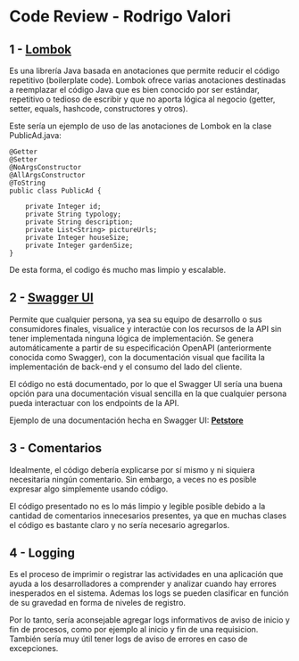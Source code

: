 # Code Review - Rodrigo Valori

## 1 - [Lombok](https://projectlombok.org/)
Es una librería Java basada en anotaciones que permite reducir el código repetitivo (boilerplate code). Lombok ofrece varias anotaciones destinadas a reemplazar el código Java que es bien conocido por ser estándar, repetitivo o tedioso de escribir y que no aporta lógica al negocio (getter, setter, equals, hashcode, constructores y otros).

Este sería un ejemplo de uso de las anotaciones de Lombok en la clase PublicAd.java:
```
@Getter
@Setter
@NoArgsConstructor
@AllArgsConstructor
@ToString
public class PublicAd {

    private Integer id;
    private String typology;
    private String description;
    private List<String> pictureUrls;
    private Integer houseSize;
    private Integer gardenSize;
}
```

De esta forma, el codigo és mucho mas limpio y escalable.

## 2 - [Swagger UI](https://swagger.io/tools/swagger-ui/)
Permite que cualquier persona, ya sea su equipo de desarrollo o sus consumidores finales, visualice y interactúe con los recursos de la API sin tener implementada ninguna lógica de implementación. Se genera automáticamente a partir de su especificación OpenAPI (anteriormente conocida como Swagger), con la documentación visual que facilita la implementación de back-end y el consumo del lado del cliente.

El código no está documentado, por lo que el Swagger UI sería una buena opción para una documentación visual sencilla en la que cualquier persona pueda interactuar con los endpoints de la API.

Ejemplo de una documentación hecha en Swagger UI: [**Petstore**](https://petstore.swagger.io/?_ga=2.225198749.622144049.1667318149-1220241046.1667318149)

## 3 - Comentarios
Idealmente, el código debería explicarse por sí mismo y ni siquiera necesitaria ningún comentario. Sin embargo, a veces no es posible expresar algo simplemente usando código. 

El código presentado no es lo más limpio y legible posible debido a la cantidad de comentarios innecesarios presentes, ya que en muchas clases el código es bastante claro y no sería necesario agregarlos.

## 4 - Logging
Es el proceso de imprimir o registrar las actividades en una aplicación que ayuda a los desarrolladores a comprender y analizar cuando hay errores inesperados en el sistema. Ademas los logs se pueden clasificar en función de su gravedad en forma de niveles de registro.

Por lo tanto, sería aconsejable agregar logs informativos de aviso de inicio y fin de procesos, como por ejemplo al inicio y fin de una requisicion. También sería muy útil tener logs de aviso de errores en caso de excepciones.

